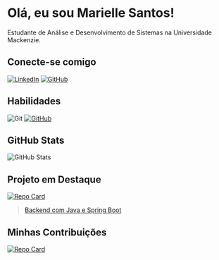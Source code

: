 # Olá, eu sou Marielle Santos!
Estudante de Análise e Desenvolvimento de Sistemas na Universidade Mackenzie.


## Conecte-se comigo
[![LinkedIn](https://img.shields.io/badge/LinkedIn-FFC0CB?style=for-the-badge&logo=linkedin&logoColor=white)](https://www.linkedin.com/in/marielle-santos-3abb14275/)
[![GitHub](https://img.shields.io/badge/GitHub-FFC0CB?style=for-the-badge&logo=github&logoColor=white)](https://github.com/marielless)

## Habilidades
![Git](https://img.shields.io/badge/GIT-FFC0CB?style=for-the-badge&logo=git&logoColor=white) 
[![GitHub](https://img.shields.io/badge/GitHub-FFC0CB?style=for-the-badge&logo=github&logoColor=white)](https://github.com/marielless)

## GitHub Stats
![GitHub Stats](https://github-readme-stats.vercel.app/api?username=marielless&theme=transparent&bg_color=FFC0CB&border_color=FFFFFF&show_icons=true&icon_color=30A3DC&&text_color=FFF)

## Projeto em Destaque
[![Repo Card](https://github-readme-stats.vercel.app/api/pin/?username=marielless&repo=santander-dev-week-2024&bg_color=FFC0CB&border_color=FFFFFF&show_icons=true&icon_color=#FF69B4C&title_color=E94D5F&text_color=white)](https://github.com/marielless/santander-dev-week-2024)

>[Backend com Java e Spring Boot](https://web.dio.me/track/santander-2024-backend-com-java)

## Minhas Contribuições
[![Repo Card](https://github-readme-stats.vercel.app/api/pin/?username=marielless&repo=dio-lab-open-source&bg_color=FFC0CB&border_color=FFFFFF&show_icons=true&icon_color=#FF69B4C&title_color=E94D5F&text_color=white)](https://github.com/marielless/dio-lab-open-source)
